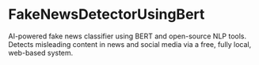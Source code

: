 # FakeNewsDetectorUsingBert
AI-powered fake news classifier using BERT and open-source NLP tools. Detects misleading content in news and social media via a free, fully local, web-based system.
